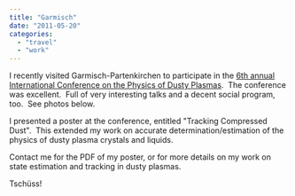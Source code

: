 ```yaml
---
title: "Garmisch"
date: "2011-05-20"
categories: 
  - "travel"
  - "work"
---
```


I recently visited Garmisch-Partenkirchen to participate in the [6th annual International Conference on the Physics of Dusty Plasmas](http://www.icpdp2011.de).  The conference was excellent.  Full of very interesting talks and a decent social program, too.  See photos below.

I presented a poster at the conference, entitled "Tracking Compressed Dust".  This extended my work on accurate determination/estimation of the physics of dusty plasma crystals and liquids.

Contact me for the PDF of my poster, or for more details on my work on state estimation and tracking in dusty plasmas.

Tschüss!

